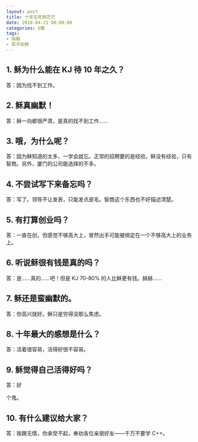 ```yaml
---
layout: post
title: 十年生死两茫茫
date: 2018-04-21 00:00:00
categories: U墨
tags:
- 挨踢
- 耶乎知稣
---
```

## 1. 稣为什么能在 KJ 待 10 年之久？

答：因为找不到工作。

## 2. 稣真幽默！

答：稣一向都很严肃，是真的找不到工作……

## 3. 哦，为什么呢？

答：因为稣知道的太多，一学会就忘。正常的招聘要的是经验，稣没有经验，只有智商。另外，厦门的公司能选择的不多。

## 4. 不尝试写下来备忘吗？

答：写了。领导不让发表，只能发点皮毛。智商这个东西也不好描述清楚。

## 5. 有打算创业吗？

答：一直在创，但感觉不够高大上，冒然出手可能被绑定在一个不够高大上的业务上。

## 6. 听说稣很有钱是真的吗？

答：是……真的……吧！但是 KJ 70-80% 的人比稣更有钱。赫赫……

## 7. 稣还是蛮幽默的。

答：你高兴就好。稣只是穷得没那么焦虑。

## 8. 十年最大的感想是什么？

答：活着很容易，活得好很不容易。

## 9. 稣觉得自己活得好吗？

答：好

个鬼。

## 10. 有什么建议给大家？

答：挨踢无情，你承受不起，奉劝各位亲朋好友——千万不要学 C++。
